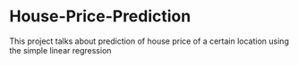 # House-Price-Prediction
This project talks about prediction of house price of a certain location using the simple linear regression 
